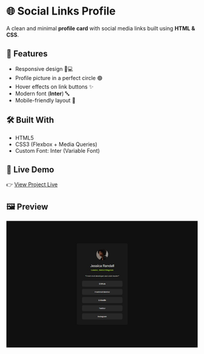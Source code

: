 # 🌐 Social Links Profile

A clean and minimal **profile card** with social media links built using **HTML & CSS**.

## 🚀 Features

* Responsive design 📱💻
* Profile picture in a perfect circle 🟢
* Hover effects on link buttons ✨
* Modern font (**Inter**) 🔤
* Mobile-friendly layout 📏

## 🛠️ Built With

* HTML5
* CSS3 (Flexbox + Media Queries)
* Custom Font: Inter (Variable Font)

## 🔗 Live Demo

👉 [View Project Live](#)

## 🖼️ Preview

![Project Preview](/assets/images/PreviewScreenshot.jpg)
